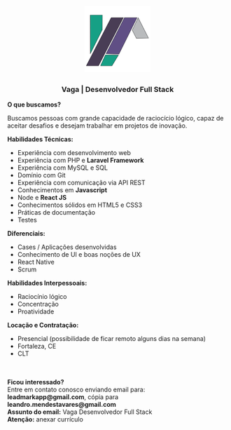 <h1 align="center">
    <img alt="GoStack" src="https://github.com/leadmarkapp/vaga-desenvolvedor-full-stack/blob/main/logo-leadmark-app-512.png?raw=true" width="150px" />
</h1>

<h3 align="center">
  Vaga | Desenvolvedor Full Stack
</h3>

<strong>O que buscamos?</strong>

Buscamos pessoas com grande capacidade de raciocício lógico, capaz de aceitar desafios e desejam trabalhar em projetos de inovação.

<strong>Habilidades Técnicas:</strong>

- Experiência com desenvolvimento web
- Experiência com PHP e <strong>Laravel Framework</strong>
- Experiência com MySQL e SQL
- Domínio com Git
- Experiência com comunicação via API REST
- Conhecimentos em <strong>Javascript</strong>
- Node e <strong>React JS</strong>
- Conhecimentos sólidos em HTML5 e CSS3
- Práticas de documentação
- Testes

<strong>Diferenciais:</strong>

- Cases / Aplicações desenvolvidas
- Conhecimento de UI e boas noções de UX
- React Native
- Scrum

<strong>Habilidades Interpessoais:</strong>

- Raciocínio lógico 
- Concentração
- Proatividade

<strong>Locação e Contratação:</strong>

- Presencial (possibilidade de ficar remoto alguns dias na semana)
- Fortaleza, CE
- CLT

<br>
<br>
<strong>Ficou interessado?</strong><br>
Entre em contato conosco enviando email para:<br>
<strong>leadmarkapp@gmail.com</strong>, cópia para <strong>leandro.mendestavares@gmail.com</strong><br>
<strong>Assunto do email:</strong> Vaga Desenvolvedor Full Stack<br>
<strong>Atenção:</strong> anexar currículo
